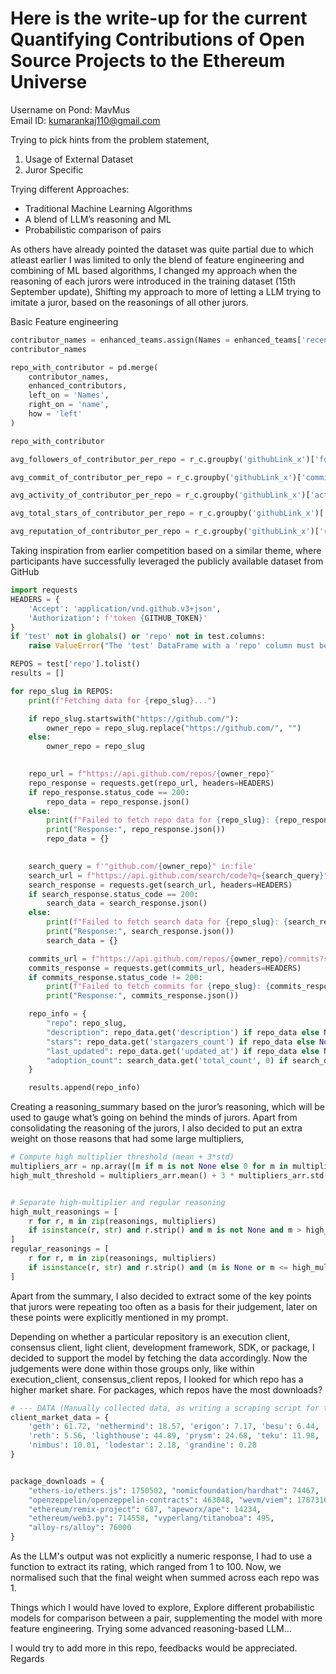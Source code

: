 # Here is the write-up for the current Quantifying Contributions of Open Source Projects to the Ethereum Universe
Username on Pond: MavMus <br />
Email ID: kumarankaj110@gmail.com

Trying to pick hints from the problem statement,
1. Usage of External Dataset
2. Juror Specific 


Trying different Approaches:
* Traditional Machine Learning Algorithms
* A blend of LLM’s reasoning and ML
* Probabilistic comparison of pairs


As others have already pointed the dataset was quite partial due to which atleast earlier I was limited to only the blend of feature engineering and  combining of ML based algorithms, I changed my approach when the reasoning of each jurors were introduced in the training dataset (15th September update), Shifting my approach to more of letting a LLM trying to imitate a juror, based on the reasonings of all other jurors. <br />

Basic Feature engineering
```python
contributor_names = enhanced_teams.assign(Names = enhanced_teams['recentContributors'].str.split(', ')).explode('Names')
contributor_names

repo_with_contributor = pd.merge(
    contributor_names,
    enhanced_contributors,
    left_on = 'Names',
    right_on = 'name',
    how = 'left'
)

repo_with_contributor

avg_followers_of_contributor_per_repo = r_c.groupby('githubLink_x')['followers'].mean().reset_index(name='total_avg_followers_by_contributor')

avg_commit_of_contributor_per_repo = r_c.groupby('githubLink_x')['commitCount_y'].mean().reset_index(name='total_avg_commit_by_contributor')

avg_activity_of_contributor_per_repo = r_c.groupby('githubLink_x')['activity_y'].mean().reset_index(name = 'total_avg_activity_by_contributor')

avg_total_stars_of_contributor_per_repo = r_c.groupby('githubLink_x')['totalStars_y'].mean().reset_index(name = 'total_avg_stars_by_contributor')

avg_reputation_of_contributor_per_repo = r_c.groupby('githubLink_x')['reputation_y'].mean().reset_index(name = 'total_avg_reputation_by_contributor')
```
Taking inspiration from earlier competition based on a similar theme, where participants have successfully leveraged the publicly available dataset from GitHub
```python
import requests
HEADERS = {
    'Accept': 'application/vnd.github.v3+json',
    'Authorization': f'token {GITHUB_TOKEN}'
}
if 'test' not in globals() or 'repo' not in test.columns:
    raise ValueError("The 'test' DataFrame with a 'repo' column must be defined before running this cell.")

REPOS = test['repo'].tolist()
results = []

for repo_slug in REPOS:
    print(f"Fetching data for {repo_slug}...")

    if repo_slug.startswith("https://github.com/"):
        owner_repo = repo_slug.replace("https://github.com/", "")
    else:
        owner_repo = repo_slug

    
    repo_url = f"https://api.github.com/repos/{owner_repo}"
    repo_response = requests.get(repo_url, headers=HEADERS)
    if repo_response.status_code == 200:
        repo_data = repo_response.json()
    else:
        print(f"Failed to fetch repo data for {repo_slug}: {repo_response.status_code}")
        print("Response:", repo_response.json())
        repo_data = {}

    
    search_query = f'"github.com/{owner_repo}" in:file'
    search_url = f"https://api.github.com/search/code?q={search_query}"
    search_response = requests.get(search_url, headers=HEADERS)
    if search_response.status_code == 200:
        search_data = search_response.json()
    else:
        print(f"Failed to fetch search data for {repo_slug}: {search_response.status_code}")
        print("Response:", search_response.json())
        search_data = {}

    commits_url = f"https://api.github.com/repos/{owner_repo}/commits?since=2024-10-06T00:00:00Z&per_page=1"
    commits_response = requests.get(commits_url, headers=HEADERS)
    if commits_response.status_code != 200:
        print(f"Failed to fetch commits for {repo_slug}: {commits_response.status_code}")
        print("Response:", commits_response.json())

    repo_info = {
        "repo": repo_slug,
        "description": repo_data.get('description') if repo_data else None,
        "stars": repo_data.get('stargazers_count') if repo_data else None,
        "last_updated": repo_data.get('updated_at') if repo_data else None,
        "adoption_count": search_data.get('total_count', 0) if search_data else 0
    }

    results.append(repo_info)

```


Creating a reasoning_summary based on the juror’s reasoning, which will be used to gauge what’s going on behind the minds of jurors. Apart from consolidating the reasoning of the jurors, I also decided to put an extra weight on those reasons that had some large multipliers, 
```python
# Compute high multiplier threshold (mean + 3*std)
multipliers_arr = np.array([m if m is not None else 0 for m in multipliers])
high_mult_threshold = multipliers_arr.mean() + 3 * multipliers_arr.std()


# Separate high-multiplier and regular reasoning
high_mult_reasonings = [
    r for r, m in zip(reasonings, multipliers)
    if isinstance(r, str) and r.strip() and m is not None and m > high_mult_threshold
]
regular_reasonings = [
    r for r, m in zip(reasonings, multipliers)
    if isinstance(r, str) and r.strip() and (m is None or m <= high_mult_threshold)
]

```
Apart from the summary, I also decided to extract some of the key points that jurors were repeating too often as a basis for their judgement, later on these points were explicitly mentioned in my prompt.

Depending on whether a particular repository is an execution client, consensus client, light client, development framework, SDK, or package, I decided to support the model by fetching the data accordingly. 
Now the judgements were done within those groups only, like within execution_client, consensus_client repos, I looked for which repo has a higher market share. For packages, which repos have the most downloads?


```python
# --- DATA (Manually collected data, as writing a scraping script for this limited number was pointless) ---
client_market_data = {
    'geth': 61.72, 'nethermind': 18.57, 'erigon': 7.17, 'besu': 6.44,
    'reth': 5.56, 'lighthouse': 44.89, 'prysm': 24.68, 'teku': 11.98,
    'nimbus': 10.01, 'lodestar': 2.18, 'grandine': 0.28
}


package_downloads = {
    "ethers-io/ethers.js": 1750502, "nomicfoundation/hardhat": 74467,
    "openzeppelin/openzeppelin-contracts": 463048, "wevm/viem": 1787316,
    "ethereum/remix-project": 687, "apeworx/ape": 14234,
    "ethereum/web3.py": 714558, "vyperlang/titanoboa": 495,
    "alloy-rs/alloy": 76000
}
```
As the LLM's output was not explicitly a numeric response, I had to use a function to extract its rating, which ranged from 1 to 100. Now, we normalised such that the final weight when summed across each repo was 1.

Things which I would have loved to explore,
Explore different probabilistic models for comparison between a pair, supplementing the model with more feature engineering. Trying some advanced reasoning-based LLM... 

I would try to add more in this repo, feedbacks would be appreciated.
Regards

